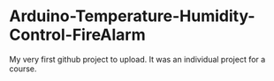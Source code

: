 # Arduino-Temperature-Humidity-Control-FireAlarm
My very first github project to upload. It was an individual project for a course.
